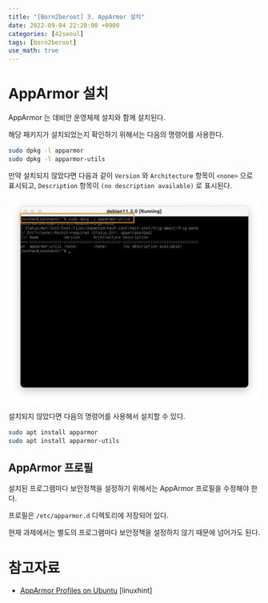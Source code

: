 ```yaml
---
title: "[Born2beroot] 3. AppArmor 설치"
date: 2022-09-04 22:20:00 +0900
categories: [42seoul]
tags: [born2beroot]
use_math: true
---
```


# AppArmor 설치

AppArmor 는 데비안 운영체제 설치와 함께 설치된다.

해당 패키지가 설치되었는지 확인하기 위해서는 다음의 명령어를 사용한다.

```bash
sudo dpkg -l apparmor
sudo dpkg -l apparmor-utils
```

만약 설치되지 않았다면 다음과 같이 `Version` 와 `Architecture` 항목이 `<none>` 으로 표시되고, `Description` 항목이 `(no description available)` 로 표시된다.

![1](/assets/images/2022-09-04-born2beroot-install-apparmor/1.png)

설치되지 않았다면 다음의 명령어를 사용해서 설치할 수 있다.

```bash
sudo apt install apparmor
sudo apt install apparmor-utils
```

## AppArmor 프로필

설치된 프로그램마다 보안정책을 설정하기 위해서는 AppArmor 프로필을 수정해야 한다.

프로필은 `/etc/apparmor.d` 디렉토리에 저장되어 있다.

현재 과제에서는 별도의 프로그램마다 보안정책을 설정하지 않기 때문에 넘어가도 된다.

# 참고자료

- [AppArmor Profiles on Ubuntu](https://linuxhint.com/apparmor-profiles-ubuntu/) [linuxhint]